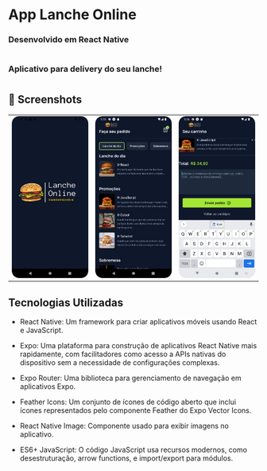 # App Lanche Online
### Desenvolvido em React Native 
#
### Aplicativo para delivery do seu lanche!

#
## :camera_flash: Screenshots
<!-- You can add more screenshots here if you like -->

<table>
  <tr>
    <td><img src="/Screenshot_1.png" width="260"></td><td><img src="/Screenshot_2.png" width="260"></td><td><img src="/Screenshot_3.png" width="260">
  </tr>
</table>

## Tecnologias Utilizadas
* React Native: Um framework para criar aplicativos móveis usando React e JavaScript.

* Expo: Uma plataforma para construção de aplicativos React Native mais rapidamente, com facilitadores como acesso a APIs nativas do dispositivo sem a necessidade de configurações complexas.

* Expo Router: Uma biblioteca para gerenciamento de navegação em aplicativos Expo.

* Feather Icons: Um conjunto de ícones de código aberto que inclui ícones representados pelo componente Feather do Expo Vector Icons.

* React Native Image: Componente usado para exibir imagens no aplicativo.

* ES6+ JavaScript: O código JavaScript usa recursos modernos, como desestruturação, arrow functions, e import/export para módulos.
